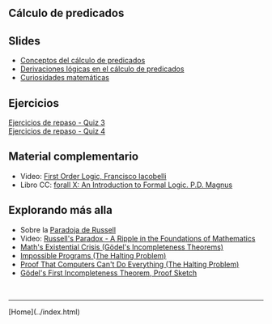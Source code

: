 ## Cálculo de predicados

## Slides

- [Conceptos del cálculo de predicados](../slides/02.2-CalculoDePredicados.pdf)
- [Derivaciones lógicas en el cálculo de predicados](../slides/02.3-Derivaciones.pdf)
- [Curiosidades matemáticas](../slides/02.5-EcuacionesDiofantinas.pdf)

<!--
-->


## Ejercicios

[Ejercicios de repaso - Quiz 3](03-Ejercicios-201820-Derivaciones-Predicados.pdf)  
[Ejercicios de repaso - Quiz 4](04-Ejercicios-201910.pdf)  

<!--
-->

## Material complementario

- Video: [First Order Logic, Francisco Iacobelli](https://www.youtube.com/watch?v=73AUBVOW-sM)  
- Libro CC: [forall X: An Introduction to Formal Logic. P.D. Magnus](https://www.fecundity.com/logic/)  

## Explorando más alla

- Sobre la [Paradoja de Russell](https://es.wikipedia.org/wiki/Paradoja_de_Russell)  
- Video: [Russell's Paradox - A Ripple in the Foundations of Mathematics](https://www.youtube.com/watch?v=xauCQpnbNAM)  
- [Math's Existential Crisis (Gödel's Incompleteness Theorems)](https://www.youtube.com/watch?v=YrKLy4VN-7k)  
- [Impossible Programs (The Halting Problem)](https://www.youtube.com/watch?v=wGLQiHXHWNk)  
- [Proof That Computers Can't Do Everything (The Halting Problem)](https://www.youtube.com/watch?v=92WHN-pAFCs)  
- [Gödel's First Incompleteness Theorem, Proof Sketch](https://www.youtube.com/watch?v=svOTZEbj3ys&t=15s)  
<!--
-->

<BR>
<HR>
[Home](../index.html)
<BR>



